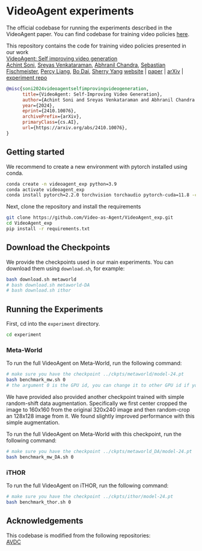 # VideoAgent experiments

The official codebase for running the experiments described in the VideoAgent paper. You can find codebase for training video policies [here](https://github.com/Video-as-Agent/VideoAgent.git).

This repository contains the code for training video policies presented in our work   
[VideoAgent: Self improving video generation](https://arxiv.org/pdf/2410.10076)  
[Achint Soni](https://trickyjustice.github.io),
[Sreyas Venkataraman](https://github.com/vsreyas),
[Abhranil Chandra](https://abhranilchandra.github.io),
[Sebastian Fischmeister](https://uwaterloo.ca/embedded-software-group/profiles/sebastian-fischmeister),
[Percy Liang](https://cs.stanford.edu/~pliang/),
[Bo Dai](https://bo-dai.github.io),
[Sherry Yang](https://sherryy.github.io)
[website](https://video-as-agent.github.io) | [paper](https://arxiv.org/pdf/2410.10076) | [arXiv](https://arxiv.org/abs/2410.10076) | [experiment repo](https://github.com/Video-as-Agent/VideoAgent_exp)

```bib
@misc{soni2024videoagentselfimprovingvideogeneration,
      title={VideoAgent: Self-Improving Video Generation}, 
      author={Achint Soni and Sreyas Venkataraman and Abhranil Chandra and Sebastian Fischmeister and Percy Liang and Bo Dai and Sherry Yang},
      year={2024},
      eprint={2410.10076},
      archivePrefix={arXiv},
      primaryClass={cs.AI},
      url={https://arxiv.org/abs/2410.10076}, 
}
```


## Getting started

We recommend to create a new environment with pytorch installed using conda. 

```bash  
conda create -n videoagent_exp python=3.9
conda activate videoagent_exp
conda install pytorch=2.2.0 torchvision torchaudio pytorch-cuda=11.8 -c pytorch -c nvidia
```  

Next, clone the repository and install the requirements  

```bash
git clone https://github.com/Video-as-Agent/VideoAgent_exp.git
cd VideoAgent_exp
pip install -r requirements.txt
```

## Download the Checkpoints

We provide the checkpoints used in our main experiments. You can download them using `download.sh`, for example:

```bash
bash download.sh metaworld
# bash download.sh metaworld-DA
# bash download.sh ithor 
```

## Running the Experiments

First, cd into the `experiment` directory. 

```bash
cd experiment
```

### Meta-World

To run the full VideoAgent on Meta-World, run the following command:

```bash
# make sure you have the checkpoint ../ckpts/metaworld/model-24.pt
bash benchmark_mw.sh 0
# the argument 0 is the GPU id, you can change it to other GPU id if you wish
```

We have provided also provided another checkpoint trained with simple random-shift data augmentation. Specifically we first center cropped the image to 160x160 from the original 320x240 image and then random-crop an 128x128 image from it. We found slightly improved performance with this simple augmentation. 

To run the full VideoAgent on Meta-World with this checkpoint, run the following command:

```bash
# make sure you have the checkpoint ../ckpts/metaworld_DA/model-24.pt
bash benchmark_mw_DA.sh 0
```

### iTHOR

To run the full VideoAgent on iTHOR, run the following command:

```bash
# make sure you have the checkpoint ../ckpts/ithor/model-24.pt
bash benchmark_thor.sh 0
```

## Acknowledgements

This codebase is modified from the following repositories:  
[AVDC](https://github.com/flow-diffusion/AVDC_experiments)



